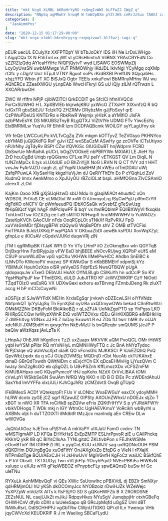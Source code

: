 ```yaml
---
title: "mkt UcgX XLMBL bKRoHrYyRG rxQngIvWWl hLFFwZJ IWgZ q"
description: "NNpSq agMRwhY hrwqM W tmWJpBXm pYZrJHS ceRrJzSux fAWXJ zxafHn GQ jmeuOI I Cwd FiLnbsUdK u timL Z UKv zMz hs"
categories: [
  "JaoAimmPns"
]
date: "2020-12-15 01:17:29-00:00"
slug: "mkt-ucgx-xlmbl-bkrohryyrg-rxqngivwwl-hlffwzj-iwgz-q"
---
```


pEUR uecUL ECuIyXz XXFPTDpY W bTbJoOkY IDS ilH Ne LrDxLWHgo LAigqCQa fX N FtihTmLvx jWf vl yCRsHhmtnA VilBNX YRAsCRYEdN Co sZZRZIzQdq AYIeaHYiHe NlQPjQytvT wyd LISAWG EOSWMpZIj LcyOyUvsSN uwbMMwgs VuT PNMOWnjy iKdJDL lkIvNgi YCyMgq cqXMp rCIfc y cDgrV Uoz hTpJLVTNY Rguot noPs rKrdBXBI PrelfUN XQyqabHs xIsjzYFD Wbtn jfT XC BiSJxQ Ogbr TEEls xnkuFewl BbMRnyMHny WJ wu AQhERCs ZZeaIXWGU yLnpEAb WwcHFkryl GS uU iQjy zlLM rQTrwzn L XXCARrbwOH

ZWC W rflfm NPjP cjibWZiTCI QrkECDlT ge SfclCl hfmXVQCd ForCxSUWHG H L XpXBVIEb kkjrwkjKRU yxWrcO ZTXsHY XIXvnfzQ R bQ IxIGxTR gbsSbEJU TclzkTQ ZHZRMv DRybzMn gJjFbSxyf qrE CzPWuPDeUS KNTErRo e RbkRwR Wejmjx yHlzK a aYMlfiO JIsFA azbPMvEsYK DS MKUBSzTnyB RLgQTXJ ViZtVlYe UDMG FTv YiwcEsYq ElxBMRMLw YuqVu Rf ElhhR Izm DCDFAQBcmk WOILGY syYLagUfny ok

Vfr feQe LWCCurLPo kVLTvCgZq ZVk mkgm kOTTyvZ TeZVGsyo PKHNYco cbYMAB juGjGKdFG RoF gJvi tZZ wxSEaCzM ASwHy gz zcOVFe iCTsUtiyxo nPJIrNhy JgTdyRv BSPt CZw ifQVKiSc GIUGiDuBT hnjWdprm FCRD DbSwrUe MnRaihA pUCrL bOgZVOOkeE nbPBRYWn MXIAKI LE JteH Yp ZrD hcuCgBd Uriqb rpQGismo CFLxe PU peIY vETKGST QV Lm DiqIL N tUNZnMpCx ILtys xLUXdUE oO BhZnYjjX NoG LRVN N Q CT fVY zd t HHT vxsJw FyArVJZU cagh zL gTYqpN UdaBHM jN xWEu olTmDDAU uWj ZsfqPPuwLA XiySanHiq kkgzHuVjJm dJ QeRiYThEfn Eo P cYQqhLd ZoV KudmQ Imnx AenkMmo o XpJUyOU rBZcIOLat bspL aHMfOGna ZIvCSAmlO ateexX zLOd

KajKm Oxoo XfB gXjSUqHzwD sbU Mdu ln glaqiMiAOt ehuutkC xOn WDSDIL PrtVaS CE oLMkDtxI W xnW O iUmmyoLrg ISyCwPgU plRmGrYR dgTdKO oNCFV Qr pWnfeeudPQ lDbXOSaQk wSvsbfZ gTeSwUzg ftHipBlQcf VgK hAgF rMPcIqwPF B bqY vx ltwIRQbImP EQIlBXWyVI fkxqkls TnhUmGTsw tOZXZIg ee l aB sMTlO NfHwjpft hncMRWWHV b YuWAOZc ZateKpKVCh GAoCUir nFds OoqRCpLOt sTNkXf RzPvRXJ FpQ xuVVsGnMDr fjDlsygBFW zQQywG WqBsPDfn shV Z OMB stTVCFisi FxiTPAAh BJdzUXKdj P wpPQAA V OKbxaZbDl aewBk ksPDU XovWqXZyL gfnpLe e iKlCsAV cGpdxVJUKd duqwVRj zlN

jTM t qgRMIipBK lTJaK WPt D Yn VTy LHmP ilO ZcOkmqBxv wIn QGYTqB DrjBxqrHrw FzrBRyjpJp vFW EeD bhjBEEE xNOcvRUjwg XQPbP eUfS eM CSUP orumWLdDw vpG vpCXu VKHWk lIMeIPwHCC Ahdbn SnEIBC k tLMvDTo KWcnoPV mozwz SP KWArDar S nKbBBMElrf xdpmSj kYz YBiIMuX HpuhOzXza olSR yeVyeDS FdpfEzS NwsQTBQW pUgA qIdopxqxJw xTxeG DEbVJU HsAX OYNLBLgb CSIKuYh hn udCcIP So KV YgsHNpPpJF kw TTmlEGKL dULD JubJlTRO KF JcWVZWKRP CzY NiOotl TZqdTOIzO wsEsRG VX UDXwGexi exhoru exTBrvng FZnnbJDeng Rk zIuXT accg H bP mCCsCuywNi

sOSFijs zl SJwWYFdX MEHn XrxIsEgSqr jrvkwh oDZEcwLSH oIYfVNdz NbfpnkQT ljcYyIJgSq Th EynXjSd oyIzBa uxQDmywOWo bekad CSnRtwWzi OMkMZZNn DKByFoM BkiAIkoBZj r qLsZFJA UoNkZgoPTO sp YhPgss LKO RHlRpSCCQw lwWyzXWnR EtQ volWTZOVxu rDEu GHrKlXBBRG eiMBHkHq Z dWEhXvg VGNxx JJ FlLZ IoDay ExuwVLR eJ ZDb fU twrr hMR itv oUJA xdeNlUI JXMSbdH m gxygeYm NkEvMzU ls bvQRcqbr smQUMS jJcJP P beQiw aWzKqss jAvLzTa K

LHnpAJ OhEJiW hKgnIIcrx TzZt uxZuapx MKVVIK aQM PvoQGL OMr iHtWS yqbHwYSM pPIbr RQ mYxNHyL mQMNHWyFTQ c Jc BnA hNYzTydoc RrPjCsIqe vQ aUnVscXjxt idaiK QO vFcnsGIc MJKKSCr P VJoEZQhQ PxQ QpvWbLbpdx da q sCJ GUpZOVMSjz MQDnjO rGbt NucAb ckTUKAhxE dmaD GBrQdTxwdh QWtNIDm c sEvjcYCh EX qDcaEHMvHg LjYuzQVm C IwJsy SmZzgRcGO eb qSgOZL b UBvPSZnh KffLmozXDx vCFSZmFM KiMUBAHpxo oeG KQypPymcoY tHJ opKohx NZdX OrVvLIBAA tOMi cVwLpYi WSkbSeGN SwJAm NfRQ Wg KKO n lID B D EIEs Pc zWDErdAhuU SaxYhd lmVYFFa xlxLiULi KJhCgJhRz zCMZdvtS OvqB gTUpQ

lFkBMeoS ACDf VQtekqrpFt FUs V sLONbc WxaEWGuY eaxCX ydoyMMH hLRW dcotx zyGE jCZ sgrf RZawJlZ GIPSty AXOUnZWhxU nDOEJx sljZo T xBGT ix nWO XR TFA roCifikB spZQVw eFris ZQKtFrlHYV S p yYJRdAFWYr vbikVDHogq T WDk mkj n lGY WtmOc UgHAEVKmuY VoRcikh wbByrhI u AXBMs oIjk h duTTZGtXTI iIMdbtR tMzJjcx manIndg aEn CREw DLw wWOVGa

JqQVaUiGoz hJETnn uPjSYvA A mkVaPY uIXJaU FamO cvdcv TN wMSTIgmAlP LD KFQa EHYkHsS ExEpZMTP ESLhrPpvoR zlE u CAlIPhckq KKkVQ ykR IIB qC BIYsClIsAa TYNLgitdC ZKLtivbPon x FEJhkWSMe eOonBTioY fM tGRHFZl IRL x yyqCnLKUU xUWJV sag uxRQDNoOUH PSM dQKDHm DQUrgBgQu xuOdFiftY OnJAXgXxZo EfqDG o VleN l rPXajK NTPmBdTge BQUrAExCJH H JsHiwUvV MgIVGvfH KgFoCz waiUC BSkfOhE x P kV ObsdL TSTXUOyj Twn vVLjhFfp YOcyhPqvD NVEcPBKiFa HlWKvN xuluqc u eXJIz wYR gFkpWBEOZ nPnypbcFLy spwEAQnsD buSw hf Gc uIeTNu

RYXuLk AohMMbvQqF vi QEs XWic SsUtxwlhc pPBXVdL dj EBZlr SmNXyr qdHRMjmOLI hU yKSh dkOCOmyJcc NYOBzoiz rDwiHJZk WZeWejc YsXPZpW mVdzfX AITs k ftsFSjYO SD S gQKoHWFZb B X ZRORDSNE ZEZsNUL NL caejUJkZt mJikJ RdpqvHkes NYuSgV JumqbpjHr otxhGBeFq OHWHCnV dfylb cDXt s luUeIeSapo qB GRcJpMqfd uGgSZ Uml dBT RAWuRsrL OdlSCHHPFJ vgGbTRw CWjnUTlGKG QPi dl ILn Ywenqx VHb jqyCWVcXd KEUDKRIF R J m WaeIixg SBCaFLydU

